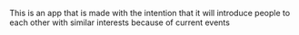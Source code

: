This is an app that is made with the intention that it will introduce people to each other with similar interests because of current events
